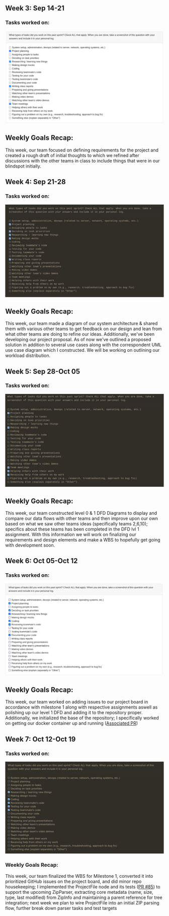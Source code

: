## Week 3: Sep 14-21

### Tasks worked on:
![Svens Tasks for W3](./imagesForSvenLogs/w3.png)

## Weekly Goals Recap:

This week, our team focused on defining requirements for the project and created a rough draft of initial thoughts to which we refined after discussions with the other teams in class to include things that were in our blindspot initially.

## Week 4: Sep 21-28

### Tasks worked on:
![Svens tasks for w4](./imagesForSvenLogs/w4.png)

## Weekly Goals Recap:

This week, our team made a diagram of our system architecture & shared them with various other teams to get feedback on our design and lean from what other teams are doing to refine our ideas. Additionally, we've been developing our project proposal. As of now we've outlined a proposed solution in addition to several use cases along with the correspondent UML use case diagram which I constructed. We will be working on outlining our workload distribution.


## Week 5: Sep 28-Oct 05

### Tasks worked on:
![Svens Tasks for W5](./imagesForSvenLogs/w5.png)

## Weekly Goals Recap:
This week, our team constructed level 0 & 1 DFD Diagrams to display and compare our data flows with other teams and then improve upon our own based on what we saw other teams ideas (specifically teams 2,6,10); specifics about these teams has been completed in the DFD lvl 1 assignment. With this information we will work on finalizing our requirements and design elements and make a WBS to hopefully get going with development soon.

## Week 6: Oct 05-Oct 12

### Tasks worked on:
![Svens Tasks for W6](./imagesForSvenLogs/w6.png)


## Weekly Goals Recap:
This week, our team worked on adding issues to our project board in accordance with milestone 1 along with respective assignments aswell as polishing up our level 1 DFD and adding it to the repository proper. Additionally, we initialized the base of the repository; I specifically worked on getting our docker container up and running ([Associated PR](https://github.com/COSC-499-W2025/capstone-project-team-20/pull/63))

## Week 7: Oct 12-Oct 19

### Tasks worked on:
![Svens Tasks for W6](./imagesForSvenLogs/w7.png)


### Weekly Goals Recap:
This week, our team finalized the WBS for Milestone 1, converted it into prioritized GitHub issues on the project board, and did minor repo housekeeping; I implemented the ProjectFile node and its tests ([PR #85](https://github.com/COSC-499-W2025/capstone-project-team-20/pull/85)) to support the upcoming ZipParser, extracting core metadata (name, size, type, last modified) from ZipInfo and maintaining a parent reference for tree integration; next week we plan to wire ProjectFile into an initial ZIP parsing flow, further break down parser tasks and test targets
